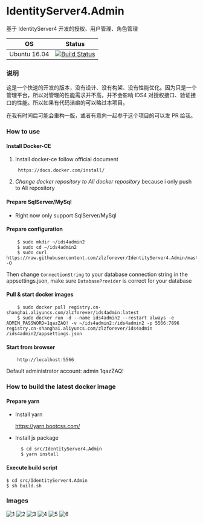 # IdentityServer4.Admin

基于 IdentityServer4 开发的授权、用户管理、角色管理

| OS | Status |
|---|---|
| Ubuntu 16.04 | [![Build Status](https://dev.azure.com/zlzforever/IdentityServer4.Admin/_apis/build/status/Ids4.Admin%20Build)](https://dev.azure.com/zlzforever/IdentityServer4.Admin/_build/latest?definitionId=2) |

### 说明

这是一个快速的开发的版本，没有设计、没有构架、没有性能优化。因为只是一个管理平台，所以对管理的性能需求并不高，并不会影响 IDS4 对授权接口、验证接口的性能。所以如果有代码洁癖的可以略过本项目。

在我有时间后可能会重构一版，或者有意向一起参于这个项目的可以发 PR 给我。

### How to use

#### Install Docker-CE

1. Install docker-ce follow official document

        https://docs.docker.com/install/

2. *Change docker repository to Ali docker repository* because i only push to Ali repository

#### Prepare SqlServer/MySql

+ Right now only support SqlServer/MySql

#### Prepare configuration

        $ sudo mkdir ~/ids4admin2
        $ sudo cd ~/ids4admin2
        $ sudo curl https://raw.githubusercontent.com/zlzforever/IdentityServer4.Admin/master/src/IdentityServer4.Admin/appsettings.json -O

Then change `ConnectionString` to your database connection string in the appsettings.json, make sure `DatabaseProvider` is correct for your database

#### Pull & start docker images

        $ sudo docker pull registry.cn-shanghai.aliyuncs.com/zlzforever/ids4admin:latest
        $ sudo docker run -d --name ids4admin2 --restart always -e ADMIN_PASSWORD=1qazZAQ! -v ~/ids4admin2:/ids4admin2 -p 5566:7896 registry.cn-shanghai.aliyuncs.com/zlzforever/ids4admin /ids4admin2/appsettings.json
        
#### Start from browser

        http://localhost:5566

 Default administrator account: admin  1qazZAQ!

### How to build the latest docker image

#### Prepare yarn

+ Install yarn

    https://yarn.bootcss.com/

+ Install js package

        $ cd src/IdentityServer4.Admin
        $ yarn install    
    
#### Execute build script
    
    $ cd src/IdentityServer4.Admin
    $ sh build.sh                     

### Images

![1](https://raw.githubusercontent.com/zlzforever/IdentityServer4.Admin/master/images/001.png)
![2](https://raw.githubusercontent.com/zlzforever/IdentityServer4.Admin/master/images/002.png)
![3](https://raw.githubusercontent.com/zlzforever/IdentityServer4.Admin/master/images/003.png)
![4](https://raw.githubusercontent.com/zlzforever/IdentityServer4.Admin/master/images/004.png)
![5](https://raw.githubusercontent.com/zlzforever/IdentityServer4.Admin/master/images/005.png)
![6](https://raw.githubusercontent.com/zlzforever/IdentityServer4.Admin/master/images/006.png)







